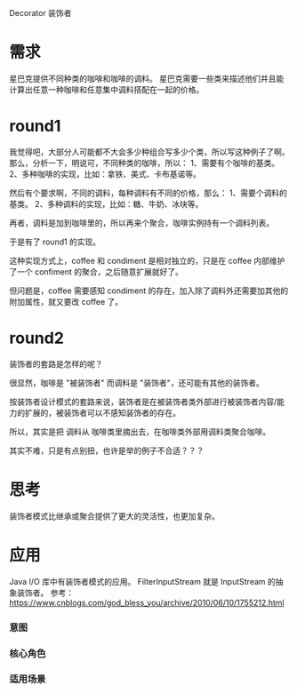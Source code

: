 Decorator 装饰者

# 需求
星巴克提供不同种类的咖啡和咖啡的调料。
星巴克需要一些类来描述他们并且能计算出任意一种咖啡和任意集中调料搭配在一起的价格。

# round1
我觉得吧，大部分人可能都不大会多少种组合写多少个类，所以写这种例子了啊。
那么，分析一下，明说可，不同种类的咖啡，所以：
1、需要有个咖啡的基类。
2、多种咖啡的实现，比如：拿铁、美式、卡布基诺等。

然后有个要求啊，不同的调料，每种调料有不同的价格，那么：
1、需要个调料的基类。
2、多种调料的实现，比如：糖、牛奶、冰块等。

再者，调料是加到咖啡里的，所以再来个聚合，咖啡实例持有一个调料列表。

于是有了 round1 的实现。

这种实现方式上，coffee 和 condiment 是相对独立的，只是在 coffee 内部维护了一个 confiment 的聚合，之后随意扩展就好了。

但问题是，coffee 需要感知 condiment 的存在，加入除了调料外还需要加其他的附加属性，就又要改 coffee 了。

# round2
装饰者的套路是怎样的呢？

很显然，咖啡是 "被装饰者" 而调料是 "装饰者"，还可能有其他的装饰者。

按装饰者设计模式的套路来说，装饰者是在被装饰者类外部进行被装饰者内容/能力的扩展的，被装饰者可以不感知装饰者的存在。

所以，其实是把 调料从 咖啡类里摘出去，在咖啡类外部用调料类聚合咖啡。

其实不难，只是有点别扭，也许是举的例子不合适？？？


# 思考
装饰者模式比继承或聚合提供了更大的灵活性，也更加复杂。


# 应用
Java I/O 库中有装饰者模式的应用。
FilterInputStream 就是 InputStream 的抽象装饰者。
参考：https://www.cnblogs.com/god_bless_you/archive/2010/06/10/1755212.html


### 意图
### 核心角色
### 适用场景

